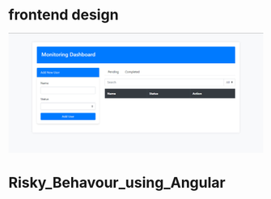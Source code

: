 # frontend design 
![logo](https://github.com/codemyown/Risky_Behavour_using_Angular/blob/main/angular_f.jpg)


# Risky_Behavour_using_Angular
